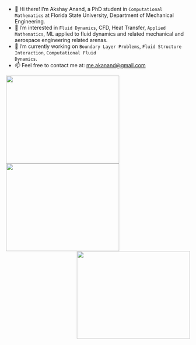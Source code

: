 - 👋 Hi there! I’m Akshay Anand, a PhD student in <code>Computational Mathematics</code> at Florida State University, Department of Mechanical Engineering.
- 👀 I’m interested in <code>Fluid Dynamics</code>, CFD, Heat Transfer, <code>Applied Mathematics</code>, ML applied to fluid dynamics and related mechanical and aerospace engineering related arenas.
- 🌱 I’m currently working on <code>Boundary Layer Problems</code>, <code>Fluid Structure Interaction</code>, <code>Computational Fluid Dynamics</code>.
- 📫 Feel free to contact me at: me.akanand@gmail.com

 
<td width="25%">
            <div class="one">
             <div class="two"><img align="left" width=310px height=240px padding: 450px; src='https://akshayanand.info/Conferences/Research/transition_to_turbulence.gif'></div> 
             <div class="two"><img align="left" width=310px height=240px src='https://akshay23sept.github.io/Conferences/Research/at.gif'></div> 
             <div class="two"><img align="right" width=310px height=240px padding: 40px; src='https://akshayanand.info/Conferences/Research/DBVf.gif'></div>
             
             
             
             
             
 <!---- END SAMPLE PROJECT BLOCK           
                      
<!---
anand-me/anand-me is a ✨ special ✨ repository because its `README.md` (this file) appears on your GitHub profile.
You can click the Preview link to take a look at your changes.
- 💞️ I’m looking to collaborate on ...

<br/><div class="two"><img align="right" width=160px height=160px src='https://akshay23sept.github.io/Conferences/Research/at.gif'></div> 
-------->  


